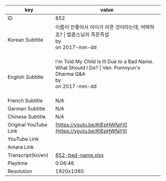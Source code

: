|  key  |  value  |
|-------|---------|
| ID            | 852 |
| Korean Subtitle | 이름이 안좋아서 아이가 아픈 것이라는데, 어떡하죠? \| 법륜스님의 즉문즉설<br>by <br>on 2017-mm-dd<br><br>|
| English Subtitle | I'm Told My Child Is Ill Due to a Bad Name. What Should I Do?  \| Ven. Pomnyun's Dharma Q&A<br>by <br>on 2017-mm-dd<br><br>|
| French Subtitle | N/A |
| German Subtitle | N/A |
| Chinese Subtitle | N/A |
| Original YouTube Link  | [https://youtu.be/KlEpHWfaYjI](https://youtu.be/KlEpHWfaYjI) |
| YouTube Link  |  |
| Amara Link    |  |
| Transcript(ko/en) | [852-bad-name.xlsx](https://github.com/jungtosociety/dharma-qna/raw/master/sub/852/852-bad-name.xlsx) |
| Playtime | 0:06:46 |
| Resolution | 1920x1080|
